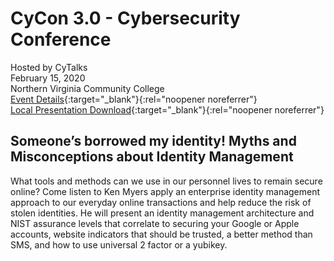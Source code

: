 # CyCon 3.0 - Cybersecurity Conference
Hosted by CyTalks  
February 15, 2020  
Northern Virginia Community College  
[Event Details](https://www.eventbrite.com/e/cycon-30-cybersecurity-conference-tickets-60354747675){:target="_blank"}{:rel="noopener noreferrer"}  
[Local Presentation Download](https://idmken.github.io/talks/2002-cycon3.ppsx){:target="_blank"}{:rel="noopener noreferrer"}

## Someone’s borrowed my identity! Myths and Misconceptions about Identity Management
What tools and methods can we use in our personnel lives to remain secure online? Come listen to Ken Myers apply an enterprise identity management approach to our everyday online transactions and help reduce the risk of stolen identities. He will present an identity management architecture and NIST assurance levels that correlate to securing your Google or Apple accounts, website indicators that should be trusted, a better method than SMS, and how to use universal 2 factor or a yubikey.
